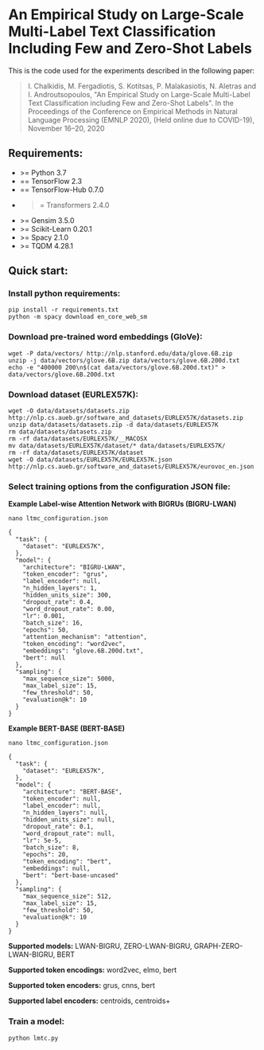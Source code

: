 # An Empirical Study on Large-Scale Multi-Label Text Classification Including Few and Zero-Shot Labels

This is the code used for the experiments described in the following paper:

> I. Chalkidis, M. Fergadiotis, S. Kotitsas, P. Malakasiotis, N. Aletras and I. Androutsopoulos, "An Empirical Study on Large-Scale Multi-Label Text Classification including Few and Zero-Shot Labels". In the Proceedings of the Conference on Empirical Methods in Natural Language Processing (EMNLP 2020), (Held online due to COVID-19), November 16–20, 2020


## Requirements:

* \>= Python 3.7
* == TensorFlow 2.3
* == TensorFlow-Hub 0.7.0
* >= Transformers 2.4.0
* \>= Gensim 3.5.0
* \>= Scikit-Learn 0.20.1
* \>= Spacy 2.1.0
* \>= TQDM 4.28.1

## Quick start:

### Install python requirements:

```
pip install -r requirements.txt
python -m spacy download en_core_web_sm
```

### Download pre-trained word embeddings (GloVe):

```
wget -P data/vectors/ http://nlp.stanford.edu/data/glove.6B.zip
unzip -j data/vectors/glove.6B.zip data/vectors/glove.6B.200d.txt
echo -e "400000 200\n$(cat data/vectors/glove.6B.200d.txt)" > data/vectors/glove.6B.200d.txt
```

### Download dataset (EURLEX57K):

```
wget -O data/datasets/datasets.zip http://nlp.cs.aueb.gr/software_and_datasets/EURLEX57K/datasets.zip
unzip data/datasets/datasets.zip -d data/datasets/EURLEX57K
rm data/datasets/datasets.zip
rm -rf data/datasets/EURLEX57K/__MACOSX
mv data/datasets/EURLEX57K/dataset/* data/datasets/EURLEX57K/
rm -rf data/datasets/EURLEX57K/dataset
wget -O data/datasets/EURLEX57K/EURLEX57K.json http://nlp.cs.aueb.gr/software_and_datasets/EURLEX57K/eurovoc_en.json
```

### Select training options from the configuration JSON file:

**Example Label-wise Attention Network with BIGRUs (BIGRU-LWAN)**

```
nano ltmc_configuration.json

{
  "task": {
    "dataset": "EURLEX57K",
  },
  "model": {
    "architecture": "BIGRU-LWAN",
    "token_encoder": "grus",
    "label_encoder": null,
    "n_hidden_layers": 1,
    "hidden_units_size": 300,
    "dropout_rate": 0.4,
    "word_dropout_rate": 0.00,
    "lr": 0.001,
    "batch_size": 16,
    "epochs": 50,
    "attention_mechanism": "attention",
    "token_encoding": "word2vec",
    "embeddings": "glove.6B.200d.txt",
    "bert": null
  },
  "sampling": {
    "max_sequence_size": 5000,
    "max_label_size": 15,
    "few_threshold": 50,
    "evaluation@k": 10
  }
}
```

**Example BERT-BASE (BERT-BASE)**

```
nano ltmc_configuration.json

{
  "task": {
    "dataset": "EURLEX57K",
  },
  "model": {
    "architecture": "BERT-BASE",
    "token_encoder": null,
    "label_encoder": null,
    "n_hidden_layers": null,
    "hidden_units_size": null,
    "dropout_rate": 0.1,
    "word_dropout_rate": null,
    "lr": 5e-5,
    "batch_size": 8,
    "epochs": 20,
    "token_encoding": "bert",
    "embeddings": null,
    "bert": "bert-base-uncased"
  },
  "sampling": {
    "max_sequence_size": 512,
    "max_label_size": 15,
    "few_threshold": 50,
    "evaluation@k": 10
  }
}
```


**Supported models:** LWAN-BIGRU, ZERO-LWAN-BIGRU, GRAPH-ZERO-LWAN-BIGRU, BERT

**Supported token encodings:** word2vec, elmo, bert 

**Supported token encoders:** grus, cnns, bert

**Supported label encoders:** centroids, centroids+

### Train a model:

```
python lmtc.py
```
